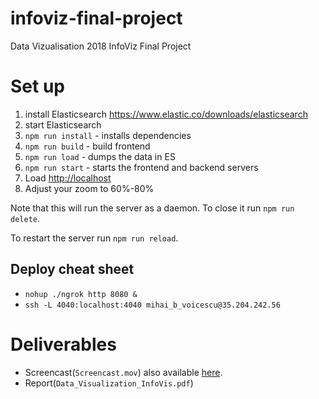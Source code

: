 # infoviz-final-project
Data Vizualisation 2018 InfoViz Final Project
# Set up
1. install Elasticsearch https://www.elastic.co/downloads/elasticsearch
1. start Elasticsearch
1. `npm run install` - installs dependencies
1. `npm run build` - build frontend
1. `npm run load` - dumps the data in ES
1. `npm run start` - starts the frontend and backend servers
1. Load [http://localhost](http://localhost)
1. Adjust your zoom to 60%-80%

Note that this will run the server as a daemon. To close it run `npm run delete`.

To restart the server run `npm run reload`.

## Deploy cheat sheet
* `nohup ./ngrok http 8080 &`
* `ssh -L 4040:localhost:4040 mihai_b_voicescu@35.204.242.56`

# Deliverables
* Screencast(`Screencast.mov`) also available [here](https://www.dropbox.com/s/5txknfkv54fp1ww/Final_one.mov?dl=0).
* Report(`Data_Visualization_InfoVis.pdf`)
